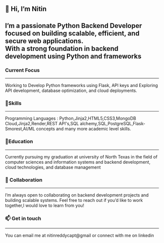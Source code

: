 <h2>👋 Hi, I’m Nitin<h2>
I’m a passionate Python Backend Developer focused on building scalable, efficient, and secure web applications.<br>
With a strong foundation in backend development using Python and frameworks<br>
<h3>Current Focus</h3>
<hr>
Working to Develop Python frameworks using Flask, API keys and Exploring API development, database optimization, and cloud deployments.<br>
<h3>💼Skills</h3>
<hr>
Programming Languages : Python,Jinja2,HTML5,CSS3,MongoDB Cloud,Jinja2,Render,REST API's,SQL alchemy,SQL,PostgreSQL,Flask-Smorest,AI/ML concepts and many more academic level skills.<br>
<h3>📝Education</h3>
<hr>
Currently pursuing my graduation at university of North Texas in the field of computer sciences and information systems and backend development, cloud technologies, and database management<br>
<h3>🤝 Collaboration</h3>
<hr>
I’m always open to collaborating on backend development projects and building scalable systems. Feel free to reach out if you’d like to work together,I would love to learn from you!<br>
<h3>📫 Get in touch</h3>
<hr>
You can email me at nitinreddycapt@gmail or connect with me on <a href="https://www.linkedin.com/in/nitin-reddy-66b11b230"></a>linkedin<br>
